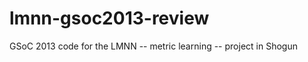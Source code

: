 lmnn-gsoc2013-review
====================

GSoC 2013 code for the LMNN -- metric learning -- project in Shogun 
